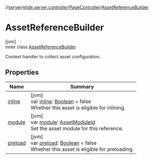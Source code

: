 //[server](../../../../index.md)/[elide.server.controller](../../index.md)/[PageController](../index.md)/[AssetReferenceBuilder](index.md)

# AssetReferenceBuilder

[jvm]\
inner class [AssetReferenceBuilder](index.md)

Context handler to collect asset configuration.

## Properties

| Name | Summary |
|---|---|
| [inline](inline.md) | [jvm]<br>var [inline](inline.md): [Boolean](https://kotlinlang.org/api/latest/jvm/stdlib/kotlin/-boolean/index.html) = false<br>Whether this asset is eligible for inlining. |
| [module](module.md) | [jvm]<br>var [module](module.md): [AssetModuleId](../../../elide.server/index.md#-803173189%2FClasslikes%2F-1343588467)<br>Set the asset module for this reference. |
| [preload](preload.md) | [jvm]<br>var [preload](preload.md): [Boolean](https://kotlinlang.org/api/latest/jvm/stdlib/kotlin/-boolean/index.html) = false<br>Whether this asset is eligible for preloading. |
